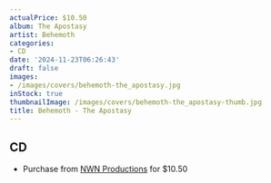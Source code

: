```yaml
---
actualPrice: $10.50
album: The Apostasy
artist: Behemoth
categories:
- CD
date: '2024-11-23T06:26:43'
draft: false
images:
- /images/covers/behemoth-the_apostasy.jpg
inStock: true
thumbnailImage: /images/covers/behemoth-the_apostasy-thumb.jpg
title: Behemoth - The Apostasy
---
```


## CD
* Purchase from [NWN Productions](http://shop.nwnprod.com/index.php?route=product/product&path=93&product_id=38631&sort=pd.name&order=ASC) for $10.50
